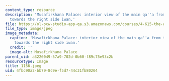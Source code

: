```yaml
---
content_type: resource
description: 'Musafirkhana Palace: interior view of the main qa''a from the durqa''a
  towards the right side iwan.'
file: https://ol-ocw-studio-app-qa.s3.amazonaws.com/courses/4-615-the-architecture-of-cairo-spring-2002/4fbc90a2bb798c9ef5d744c31fb80204_1156.jpeg
file_type: image/jpeg
image_metadata:
  caption: 'Musafirkhana Palace: interior view of the main qa''a from the durqa''a
    towards the right side iwan.'
  credit: ''
  image-alt: Musafirkhana Palace
parent_uid: a3226049-57a9-702d-0b60-f89c75e93c2b
resourcetype: Image
title: 1156.jpeg
uid: 4fbc90a2-bb79-8c9e-f5d7-44c31fb80204
---
```

